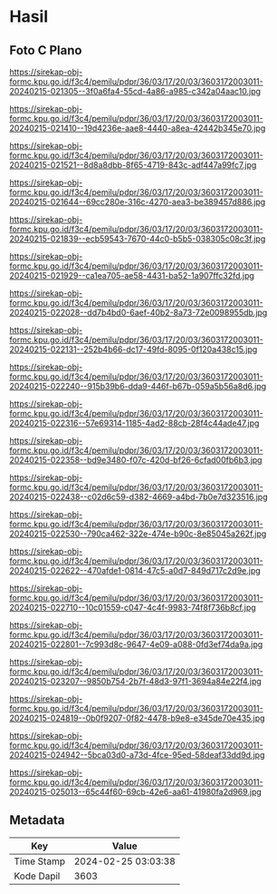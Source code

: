 # Hasil

## Foto C Plano

https://sirekap-obj-formc.kpu.go.id/f3c4/pemilu/pdpr/36/03/17/20/03/3603172003011-20240215-021305--3f0a6fa4-55cd-4a86-a985-c342a04aac10.jpg

https://sirekap-obj-formc.kpu.go.id/f3c4/pemilu/pdpr/36/03/17/20/03/3603172003011-20240215-021410--19d4236e-aae8-4440-a8ea-42442b345e70.jpg

https://sirekap-obj-formc.kpu.go.id/f3c4/pemilu/pdpr/36/03/17/20/03/3603172003011-20240215-021521--8d8a8dbb-8f65-4719-843c-adf447a99fc7.jpg

https://sirekap-obj-formc.kpu.go.id/f3c4/pemilu/pdpr/36/03/17/20/03/3603172003011-20240215-021644--69cc280e-316c-4270-aea3-be389457d886.jpg

https://sirekap-obj-formc.kpu.go.id/f3c4/pemilu/pdpr/36/03/17/20/03/3603172003011-20240215-021839--ecb59543-7670-44c0-b5b5-038305c08c3f.jpg

https://sirekap-obj-formc.kpu.go.id/f3c4/pemilu/pdpr/36/03/17/20/03/3603172003011-20240215-021929--ca1ea705-ae58-4431-ba52-1a907ffc32fd.jpg

https://sirekap-obj-formc.kpu.go.id/f3c4/pemilu/pdpr/36/03/17/20/03/3603172003011-20240215-022028--dd7b4bd0-6aef-40b2-8a73-72e0098955db.jpg

https://sirekap-obj-formc.kpu.go.id/f3c4/pemilu/pdpr/36/03/17/20/03/3603172003011-20240215-022131--252b4b66-dc17-49fd-8095-0f120a438c15.jpg

https://sirekap-obj-formc.kpu.go.id/f3c4/pemilu/pdpr/36/03/17/20/03/3603172003011-20240215-022240--915b39b6-dda9-446f-b67b-059a5b56a8d6.jpg

https://sirekap-obj-formc.kpu.go.id/f3c4/pemilu/pdpr/36/03/17/20/03/3603172003011-20240215-022316--57e69314-1185-4ad2-88cb-28f4c44ade47.jpg

https://sirekap-obj-formc.kpu.go.id/f3c4/pemilu/pdpr/36/03/17/20/03/3603172003011-20240215-022358--bd9e3480-f07c-420d-bf26-6cfad00fb6b3.jpg

https://sirekap-obj-formc.kpu.go.id/f3c4/pemilu/pdpr/36/03/17/20/03/3603172003011-20240215-022438--c02d6c59-d382-4669-a4bd-7b0e7d323516.jpg

https://sirekap-obj-formc.kpu.go.id/f3c4/pemilu/pdpr/36/03/17/20/03/3603172003011-20240215-022530--790ca462-322e-474e-b90c-8e85045a262f.jpg

https://sirekap-obj-formc.kpu.go.id/f3c4/pemilu/pdpr/36/03/17/20/03/3603172003011-20240215-022622--470afde1-0814-47c5-a0d7-849d717c2d9e.jpg

https://sirekap-obj-formc.kpu.go.id/f3c4/pemilu/pdpr/36/03/17/20/03/3603172003011-20240215-022710--10c01559-c047-4c4f-9983-74f8f736b8cf.jpg

https://sirekap-obj-formc.kpu.go.id/f3c4/pemilu/pdpr/36/03/17/20/03/3603172003011-20240215-022801--7c993d8c-9647-4e09-a088-0fd3ef74da9a.jpg

https://sirekap-obj-formc.kpu.go.id/f3c4/pemilu/pdpr/36/03/17/20/03/3603172003011-20240215-023207--9850b754-2b7f-48d3-97f1-3694a84e22f4.jpg

https://sirekap-obj-formc.kpu.go.id/f3c4/pemilu/pdpr/36/03/17/20/03/3603172003011-20240215-024819--0b0f9207-0f82-4478-b9e8-e345de70e435.jpg

https://sirekap-obj-formc.kpu.go.id/f3c4/pemilu/pdpr/36/03/17/20/03/3603172003011-20240215-024942--5bca03d0-a73d-4fce-95ed-58deaf33dd9d.jpg

https://sirekap-obj-formc.kpu.go.id/f3c4/pemilu/pdpr/36/03/17/20/03/3603172003011-20240215-025013--65c44f60-69cb-42e6-aa61-41980fa2d969.jpg


## Metadata

| Key        | Value               |
| ---------- | ------------------- |
| Time Stamp | 2024-02-25 03:03:38 |
| Kode Dapil | 3603                |



